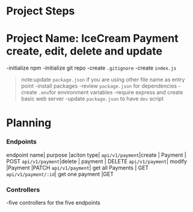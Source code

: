 # Project Steps

# Project Name: IceCream Payment create, edit, delete and update

-initialize npm
-initialize git repo
-create `.gitignore`
-create `index.js`
>note:update `package.json` if you are using other file name as entry point
-install packages
    -review `package.json` for dependencies
-create `.env`for environment variables
-require express and create basic web server
-update `package.json` to have `dev` script

# Planning

### Endpoints
 
 endpoint name| purpose |aciton type|
 `api/v1/payment`|create  |  Payment | POST
`api/v1/payment`|delete | payment | DELETE
`api/v1/payment`| modify |Payment |PATCH
`api/v1/payment`| get all Payments | GET
`api/v1/payment/:id`| get one payment |GET

### Controllers

-five controllers for the five endpoints

